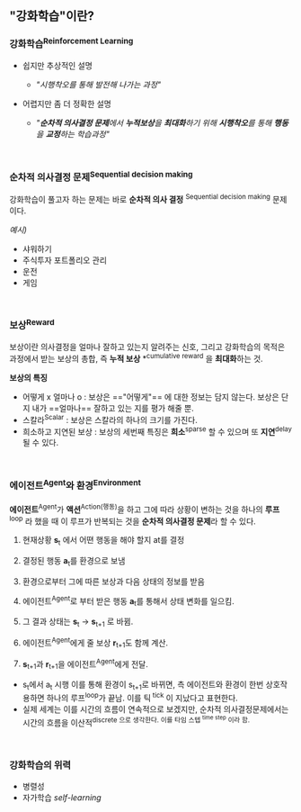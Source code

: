 ## "강화학습"이란?

### 강화학습<sup>Reinforcement Learning</sup>

- 쉽지만 추상적인 설명 
	- *"시행착오를 통해 발전해 나가는 과정"*

- 어렵지만 좀 더 정확한 설명 
	- *"**순차적 의사결정 문제**에서 **누적보상**을 **최대화**하기 위해 **시행착오**를 통해 **행동**을 **교정**하는 학습과정"*

<br>

### 순차적 의사결정 문제<sup>Sequential decision making</sup>

강화학습이 풀고자 하는 문제는 바로 **순차적 의사 결정** <sup>Sequential decision making</sup> 문제이다.

*예시)*
- 샤워하기
- 주식투자 포트폴리오 관리
- 운전
- 게임

<br>

### 보상<sup>Reward</sup>

보상이란 의사결정을 얼마나 잘하고 있는지 알려주는 신호, 그리고 강화학습의 목적은 과정에서 받는 보상의 총합, 즉 **누적 보상** *<sup>cumulative reward</sup> 을 **최대화**하는 것.
 
**보상의 특징**
- 어떻게 x 얼마나 o 
	:  보상은 =="어떻게"== 에 대한 정보는 담지 않는다. 보상은 단지 내가 ==얼마나== 잘하고 있는 지를 평가 해줄 뿐.
- 스칼라<sup>Scalar</sup> 
	:  보상은 스칼라의 하나의 크기를 가진다.
- 희소하고 지연된 보상 
	:  보상의 세번째 특징은 **희소**<sup>sparse</sup> 할 수 있으며 또 **지연**<sup>delay</sup> 될 수 있다. 

<br>

### 에이전트<sup>Agent</sup>와 환경<sup>Environment</sup>

**에이전트**<sup>Agent</sup>가 **액션**<sup>Action(행동)</sup>을 하고 그에 따라 상황이 변하는 것을 하나의 **루프**<sup>loop</sup> 라 했을 때 이 루프가 반복되는 것을 **순차적 의사결정 문제**라 할 수 있다.

1. 현재상황 **s**<sub>t</sub> 에서 어뗜 행동을 해야 할지 at를 결정
2. 결정된 행동 **a**<sub>t</sub>를 환경으로 보냄
3. 환경으로부터 그에 따른 보상과 다음 상태의 정보를 받음

1. 에이전트<sup>Agent</sup>로 부터 받은 행동 **a**<sub>t</sub>를 통해서 상태 변화를 일으킴.
2. 그 결과 상태는 **s**<sub>t</sub> → **s**<sub>t+1</sub> 로 바뀜.
3. 에이전트<sup>Agent</sup>에게 줄 보상 **r**<sub>t+1</sub>도 함께 계산.
4. **s**<sub>t+1</sub>과 **r**<sub>t+1</sub>을 에이전트<sup>Agent</sup>에게 전달.

- s<sub>t</sub>에서 a<sub>t</sub> 시행 이를 통해 환경이 s<sub>t+1</sub>로 바뀌면, 측 에이전트와 환경이 한번 상호작용하면 하나의 루프<sup>loop</sup>가 끝남. 이를 틱<sup> tick</sup> 이 지났다고 표현한다.
- 실제 세계는 이를 시간의 흐름이 연속적으로 보겠지만, 순차적 의사결정문제에서는 시간의 흐름을 이산적<sup>discrete</sub> 으로 생각한다. 이를 타임 스텝 <sup>time step</sup> 이라 함.

<br>

### 강화학습의 위력
- 병렬성
- 자가학습 *self-learning*